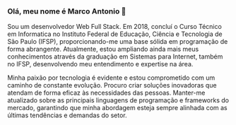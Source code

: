 ### Olá, meu nome é Marco Antonio 👋
Sou um desenvolvedor Web Full Stack. Em 2018, concluí o Curso Técnico em Informatica no Instituto Federal de Educação, Ciência e Tecnologia de São Paulo (IFSP), proporcionando-me uma base sólida em programação de forma abrangente. Atualmente, estou ampliando ainda mais meus conhecimentos através da graduação em Sistemas para Internet, também no IFSP, desenvolvendo meu entendimento e expertise na área.

Minha paixão por tecnologia é evidente e estou comprometido com um caminho de constante evolução. Procuro criar soluções inovadoras que atendam de forma eficaz às necessidades das pessoas. Manter-me atualizado sobre as principais linguagens de programação e frameworks do mercado, garantindo que minha abordagem esteja sempre alinhada com as últimas tendências e demandas do setor.

          
          
           
